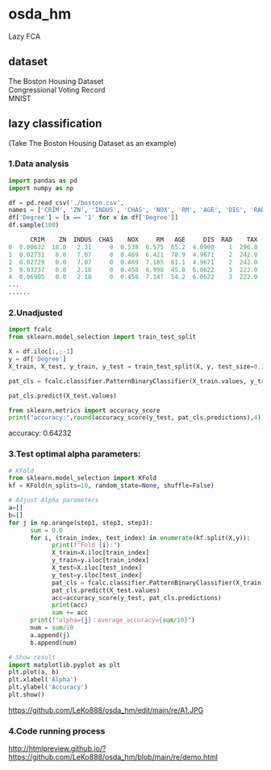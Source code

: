 # osda_hm
Lazy FCA

## dataset
The Boston Housing Dataset  
Congressional Voting Record  
MNIST  

## lazy classification
(Take The Boston Housing Dataset as an example)

### 1.Data analysis

```python
import pandas as pd
import numpy as np

df = pd.read_csv('./boston.csv',
names = ['CRIM', 'ZN', 'INDUS', 'CHAS', 'NOX', 'RM', 'AGE', 'DIS', 'RAD', 'TAX', 'PTRATIO', 'B', 'LSTAT', 'Degree'])
df['Degree'] = [x == '1' for x in df['Degree']]
df.sample(100)
```

```python
      CRIM    ZN  INDUS  CHAS    NOX     RM   AGE     DIS  RAD    TAX  \ ... \ Degree
0  0.00632  18.0   2.31     0  0.538  6.575  65.2  4.0900    1  296.0   ...    True
1  0.02731   0.0   7.07     0  0.469  6.421  78.9  4.9671    2  242.0   ...    False
2  0.02729   0.0   7.07     0  0.469  7.185  61.1  4.9671    2  242.0   ...    True
3  0.03237   0.0   2.18     0  0.458  6.998  45.8  6.0622    3  222.0   ...    True
4  0.06905   0.0   2.18     0  0.458  7.147  54.2  6.0622    3  222.0   ...    False
...
......
```

### 2.Unadjusted
```python
import fcalc
from sklearn.model_selection import train_test_split

X = df.iloc[:,;-1]
y = df['Degree']
X_train, X_test, y_train, y_test = train_test_split(X, y, test_size=0.3, random_state=42)

pat_cls = fcalc.classifier.PatternBinaryClassifier(X_train.values, y_train.to_numpy())

pat_cls.predict(X_test.values)

from sklearn.metrics import accuracy_score
print("accuracy:",round(accuracy_score(y_test, pat_cls.predictions),4))
```
accuracy: 0.64232

### 3.Test optimal alpha parameters:
```python
# KFold
from sklearn.model_selection import KFold
kf = KFold(n_splits=10, random_state=None, shuffle=False)

# Adjust Alpha parameters
a=[]
b=[]
for j in np.arange(step1, step3, step3):
      sum = 0.0
      for i, (train_index, test_index) in enumerate(kf.split(X,y)):
            print(f"Fold {i}:")
            X_train=X.iloc[train_index]
            y_train=y.iloc[train_index]
            X_test=X.iloc[test_index]
            y_test=y.iloc[test_index]
            pat_cls = fcalc.classifier.PatternBinaryClassifier(X_train.values, y_train.to_numpy(), alpha=j)
            pat_cls.predict(X_test.values)
            acc=accuracy_score(y_test, pat_cls.predictions)
            print(acc)
            sum += acc
      print(f"alpha={j}：average_accuracy={sum/10}")
      num = sum/10
      a.append(j)
      b.append(num)

# Show result      
import matplotlib.pyplot as plt
plt.plot(a, b)
plt.xlabel('Alpha')
plt.ylabel('Accuracy')
plt.show()
```

https://github.com/LeKo888/osda_hm/edit/main/re/A1.JPG

### 4.Code running process

http://htmlpreview.github.io/?https://github.com/LeKo888/osda_hm/blob/main/re/demo.html
